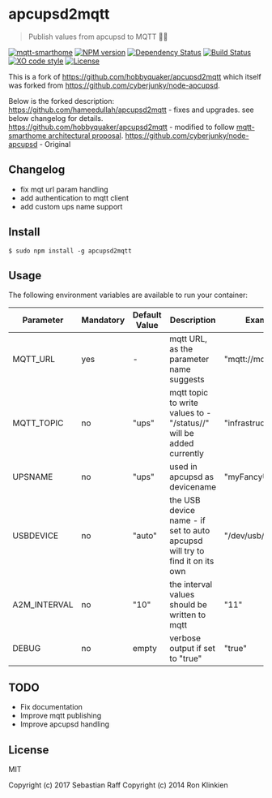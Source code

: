 # apcupsd2mqtt

> Publish values from apcupsd to MQTT 🔌🔋

[![mqtt-smarthome](https://img.shields.io/badge/mqtt-smarthome-blue.svg)](https://github.com/mqtt-smarthome/mqtt-smarthome)
[![NPM version](https://badge.fury.io/js/apcupsd2mqtt.svg)](http://badge.fury.io/js/apcupsd2mqtt)
[![Dependency Status](https://img.shields.io/gemnasium/hobbyquaker/apcupsd2mqtt.svg?maxAge=2592000)](https://gemnasium.com/github.com/hobbyquaker/apcupsd2mqtt)
[![Build Status](https://travis-ci.org/hobbyquaker/apcupsd2mqtt.svg?branch=master)](https://travis-ci.org/hobbyquaker/apcupsd2mqtt)
[![XO code style](https://img.shields.io/badge/code_style-XO-5ed9c7.svg)](https://github.com/sindresorhus/xo)
[![License][mit-badge]][mit-url]

This is a fork of https://github.com/hobbyquaker/apcupsd2mqtt which itself was forked from https://github.com/cyberjunky/node-apcupsd.

Below is the forked description:
https://github.com/hameedullah/apcupsd2mqtt - fixes and upgrades. see below changelog for details.
https://github.com/hobbyquaker/apcupsd2mqtt - modified to follow [mqtt-smarthome architectural proposal](https://mqtt-smarthome/mqtt-smarthome).
https://github.com/cyberjunky/node-apcupsd - Original

## Changelog

- fix mqt url param handling
- add authentication to mqtt client
- add custom ups name support

## Install

`$ sudo npm install -g apcupsd2mqtt`

## Usage

The following environment variables are available to run your container:

| Parameter | Mandatory | Default Value | Description | Example |
| --- | --- | --- | --- | --- |
| MQTT_URL | yes | - | mqtt URL, as the parameter name suggests | "mqtt://mqtt:1883" |
| MQTT_TOPIC | no | "ups" | mqtt topic to write values to - "/status/<devicename>/" will be added currently | "infrastructure/ups" |
| UPSNAME | no | "ups" | used in apcupsd as devicename | "myFancyUPS" |
| USBDEVICE | no | "auto" | the USB device name - if set to auto apcupsd will try to find it on its own | "/dev/usb/hiddev0" |
| A2M_INTERVAL | no | "10" | the interval values should be written to mqtt | "11" |
| DEBUG | no | empty | verbose output if set to "true" | "true" |


## TODO

- Fix documentation
- Improve mqtt publishing
- Improve apcupsd handling

## License

MIT

Copyright (c) 2017 Sebastian Raff
Copyright (c) 2014 Ron Klinkien

[mit-badge]: https://img.shields.io/badge/License-MIT-blue.svg?style=flat
[mit-url]: LICENSE

